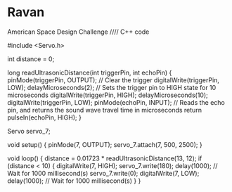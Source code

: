 # Ravan
American Space Design Challenge
//// C++ code

#include <Servo.h>

int distance = 0;

long readUltrasonicDistance(int triggerPin, int echoPin)
{
  pinMode(triggerPin, OUTPUT);  // Clear the trigger
  digitalWrite(triggerPin, LOW);
  delayMicroseconds(2);
  // Sets the trigger pin to HIGH state for 10 microseconds
  digitalWrite(triggerPin, HIGH);
  delayMicroseconds(10);
  digitalWrite(triggerPin, LOW);
  pinMode(echoPin, INPUT);
  // Reads the echo pin, and returns the sound wave travel time in microseconds
  return pulseIn(echoPin, HIGH);
}

Servo servo_7;

void setup()
{
  pinMode(7, OUTPUT);
  servo_7.attach(7, 500, 2500);
}

void loop()
{
  distance = 0.01723 * readUltrasonicDistance(13, 12);
  if (distance < 10) {
    digitalWrite(7, HIGH);
    servo_7.write(180);
    delay(1000); // Wait for 1000 millisecond(s)
    servo_7.write(0);
    digitalWrite(7, LOW);
    delay(1000); // Wait for 1000 millisecond(s)
  }
}
